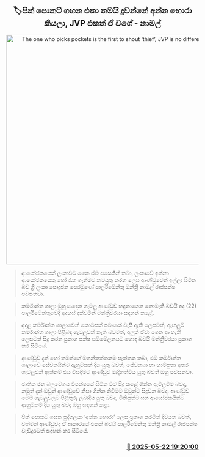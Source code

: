 <p align='center'><b><h2 align='center' title='The one who picks pockets is the first to shout ‘thief’, JVP is no different - Namal'>🏷පික් පොකට් ගහන එකා තමයි දුවන්නේ අන්න හොරා කියලා, JVP එකත් ඒ වගේ - නාමල් </h2></b></p>
<p align='center'><img src='https://helakuru.sgp1.cdn.digitaloceanspaces.com/esana/images/lib/namal-rajapaksha-parliment-archived.jpg' width='600' alt='The one who picks pockets is the first to shout ‘thief’, JVP is no different - Namal'></p>

> ආයෝජකයෙක් ලංකාවට ගෙන ඒම පසෙකින් තබා, ලංකාවේ ඉන්නා ආ‍යෝජකයෙකු හෝ රැක ගැනීමට කටයුතු කරන ලෙස ආණ්ඩුවෙන් ඉල්ලා සිටින බව ශ්‍රී ලංකා පොදුජන පෙරමුණේ පාර්ලිමේන්තු මන්ත්‍රී නාමල් රාජපක්ෂ පවසනවා.

> කර්මාන්ත ශාලා මුහුණදෙන ගැටලු ආණ්ඩුව හඳුනාගෙන නොමැති බවයි අද (22) පාර්ලිමේන්තුවේදී අදහස් දක්වමින් මන්ත්‍රීවරයා සඳහන් කළේ.

> අදාළ කර්මාන්ත ශාලාවෙන් කොටසක් පමණක් වැසී ඇති ලෙසටත්, ඇඟලුම් කර්මාන්ත ශාලා පිළිබඳ ගැටලුවක් නැති බවටත්, අලුත් ඒවා ගෙන ආ හැකි ලෙසටත් සිදු කරන ප්‍රකාශ පක්ෂ සම්මේලනයට හොඳ බවයි මන්ත්‍රීවරයා ප්‍රකාශ කර සිටියේ.

> ආණ්ඩුව දැන් හෝ තමන්ගේ මහන්තත්තකම පැත්තක තබා, එම කර්මාන්ත ශාලාවේ සේවකයින්ට ඇහුම්කන් දිය යුතු බවත්, සේවකයා හා හාම්පුතා අතර ගැටලුවක් ඇත්නම් එය විසඳීමට ආණ්ඩුව මැදිහත්විය යුතු බවත් ඔහු පවසනවා.

> ජාතික ජන බලවේගය විපක්ෂයේ සිටින විට සිදු කළේ ගින්න ඇවිලවීම බවද, නමුත් දැන් ඔවුන් ආණ්ඩුවේ නිසා ගින්න නිවීමට ඔවුන්ට සිදුවන බවද, ආණ්ඩුව මෙම ගැටලුවලට පිළිතුරු ලබාදිය යුතු බවද, මිනිසුන්ට සහ ආයෝජකයින්ට ඇහුම්කම් දිය යුතු බවද ඔහු සඳහන් කළා.

> පික් පොකට් ගසන පුද්ගලයා ‘අන්න හොරා’ ලෙස ප්‍රකාශ කරමින් දිවයන බවත්, වත්මන් ආණ්ඩුවද ඒ ආකාරයේ එකක් බවයි පාර්ලිමේන්තු මන්ත්‍රී නාමල් රාජපක්ෂ වැඩිදුරටත් සඳහන් කර සිටියේ.



<h3 align='right'><a href='https://www.helakuru.lk/esana/p/110345/'>📅 2025-05-22 19:20:00</a></h3>

